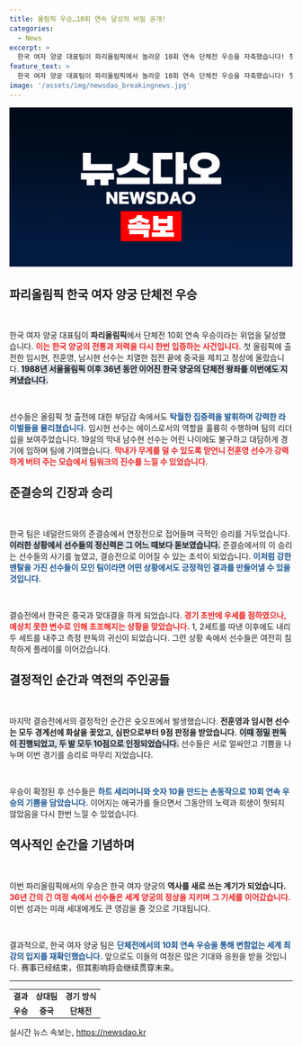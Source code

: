 ```yaml
---
title: 올림픽 우승…10회 연속 달성의 비밀 공개!
categories:
  - News
excerpt: >
  한국 여자 양궁 대표팀이 파리올림픽에서 놀라운 10회 연속 단체전 우승을 자축했습니다! 첫 출전의 선수들이 펼친 극적인 경기와 감동의 순간을 놓치지 마세요!
feature_text: >
  한국 여자 양궁 대표팀이 파리올림픽에서 놀라운 10회 연속 단체전 우승을 자축했습니다! 첫 출전의 선수들이 펼친 극적인 경기와 감동의 순간을 놓치지 마세요!
image: '/assets/img/newsdao_breakingnews.jpg'
---
```


<p><img src="/assets/img/newsdao_breakingnews.jpg" alt="cryptoinkorea 속보" /></p>

<h2 data-ke-size="size26">파리올림픽 한국 여자 양궁 단체전 우승</h2>

<p data-ke-size="size16">&nbsp;</p>

<p>한국 여자 양궁 대표팀이 <b>파리올림픽</b>에서 단체전 10회 연속 우승이라는 위업을 달성했습니다. <b><span style="color: #ee2323;">이는 한국 양궁의 전통과 저력을 다시 한번 입증하는 사건입니다.</span></b> 첫 올림픽에 출전한 임시현, 전훈영, 남시현 선수는 치열한 접전 끝에 중국을 제치고 정상에 올랐습니다. <b><span style="background-color: #21538527;">1988년 서울올림픽 이후 36년 동안 이어진 한국 양궁의 단체전 왕좌를 이번에도 지켜냈습니다.</span></b> </p>

<p data-ke-size="size16">&nbsp;</p>

<p>선수들은 올림픽 첫 출전에 대한 부담감 속에서도 <b><span style="color: #1a5490;">탁월한 집중력을 발휘하며 강력한 라이벌들을 물리쳤습니다.</span></b> 임시현 선수는 에이스로서의 역할을 훌륭히 수행하며 팀의 리더십을 보여주었습니다. 19살의 막내 남수현 선수는 어린 나이에도 불구하고 대담하게 경기에 임하며 팀에 기여했습니다. <b><span style="color: #ee2323;">막내가 무게를 덜 수 있도록 맏언니 전훈영 선수가 강력하게 버텨 주는 모습에서 팀워크의 진수를 느낄 수 있었습니다.</span></b></p>

<h2 data-ke-size="size26">준결승의 긴장과 승리</h2>

<p data-ke-size="size16">&nbsp;</p>

<p>한국 팀은 네덜란드와의 준결승에서 연장전으로 접어들며 극적인 승리를 거두었습니다. <b><span style="background-color: #21538527;">이러한 상황에서 선수들의 정신력은 그 어느 때보다 돋보였습니다.</span></b> 준결승에서의 이 승리는 선수들의 사기를 높였고, 결승전으로 이어질 수 있는 초석이 되었습니다. <b><span style="color: #1a5490;">이처럼 강한 멘탈을 가진 선수들이 모인 팀이라면 어떤 상황에서도 긍정적인 결과를 만들어낼 수 있을 것입니다.</span></b></p>

<p data-ke-size="size16">&nbsp;</p>

<p>결승전에서 한국은 중국과 맞대결을 하게 되었습니다. <b><span style="color: #ee2323;">경기 초반에 우세를 점하였으나, 예상치 못한 변수로 인해 초조해지는 상황을 맞았습니다.</span></b> 1, 2세트를 따낸 이후에도 내리 두 세트를 내주고 측정 판독의 귀신이 되었습니다. 그런 상황 속에서 선수들은 여전히 침착하게 플레이를 이어갔습니다.</p>

<h2 data-ke-size="size26">결정적인 순간과 역전의 주인공들</h2>

<p data-ke-size="size16">&nbsp;</p>

<p>마지막 결승전에서의 결정적인 순간은 슛오프에서 발생했습니다. <b>전훈영과 임시현 선수는 모두 경계선에 화살을 꽂았고, 심판으로부터 9점 판정을 받았습니다.</b> <b><span style="background-color: #21538527;">이때 정밀 판독이 진행되었고, 두 발 모두 10점으로 인정되었습니다.</span></b> 선수들은 서로 얼싸안고 기쁨을 나누며 이번 경기를 승리로 마무리 지었습니다. </p>

<p data-ke-size="size16">&nbsp;</p>

<p>우승이 확정된 후 선수들은 <b><span style="color: #1a5490;">하트 세리머니와 숫자 10을 만드는 손동작으로 10회 연속 우승의 기쁨을 담았습니다.</span></b> 이어지는 애국가를 들으면서 그동안의 노력과 희생이 헛되지 않았음을 다시 한번 느낄 수 있었습니다. </p>

<h2 data-ke-size="size26">역사적인 순간을 기념하며</h2>

<p data-ke-size="size16">&nbsp;</p>

<p>이번 파리올림픽에서의 우승은 한국 여자 양궁의 <b>역사를 새로 쓰는 계기가 되었습니다.</b> <b><span style="color: #ee2323;">36년 간의 긴 여정 속에서 선수들은 세계 양궁의 정상을 지키며 그 기세를 이어갔습니다.</span></b> 이번 성과는 미래 세대에게도 큰 영감을 줄 것으로 기대됩니다. </p>

<p data-ke-size="size16">&nbsp;</p>

<p>결과적으로, 한국 여자 양궁 팀은 <b><span style="color: #1a5490;">단체전에서의 10회 연속 우승을 통해 변함없는 세계 최강의 입지를 재확인했습니다.</span></b> 앞으로도 이들의 여정은 많은 기대와 응원을 받을 것입니다. 赛事已经结束，但其影响将会继续贯穿未来。</p>

<hr>

<table style="width: 100%; border-collapse: collapse;">
    <tr>
        <td style="text-align: center; height: 17px;"><b>결과</b></td>
        <td style="text-align: center; height: 17px;"><b>상대팀</b></td>
        <td style="text-align: center; height: 17px;"><b>경기 방식</b></td>
    </tr>
    <tr>
        <td style="text-align: center; height: 17px;"><b>우승</b></td>
        <td style="text-align: center; height: 17px;"><b>중국</b></td>
        <td style="text-align: center; height: 17px;"><b>단체전</b></td>
    </tr>
</table>
실시간 뉴스 속보는, <a href="https://newsdao.kr" rel="dofollow">https://newsdao.kr</a>


